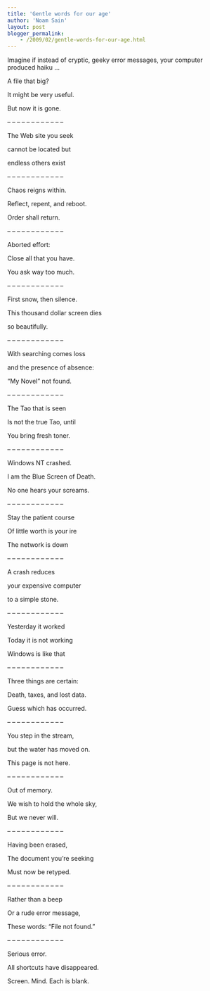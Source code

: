 ```yaml
---
title: 'Gentle words for our age'
author: 'Noam Sain'
layout: post
blogger_permalink:
    - /2009/02/gentle-words-for-our-age.html
---
```


Imagine if instead of cryptic, geeky error messages, your computer produced haiku …

A file that big?

It might be very useful.

But now it is gone.

 – – – – – – – – – – – –

The Web site you seek

cannot be located but

endless others exist

 – – – – – – – – – – – –

Chaos reigns within.

Reflect, repent, and reboot.

Order shall return.

 – – – – – – – – – – – –

Aborted effort:

Close all that you have.

You ask way too much.

 – – – – – – – – – – – –

First snow, then silence.

This thousand dollar screen dies

so beautifully.

 – – – – – – – – – – – –

With searching comes loss

and the presence of absence:

“My Novel” not found.

 – – – – – – – – – – – –

The Tao that is seen

Is not the true Tao, until

You bring fresh toner.

 – – – – – – – – – – – –

Windows NT crashed.

I am the Blue Screen of Death.

No one hears your screams.

 – – – – – – – – – – – –

Stay the patient course

Of little worth is your ire

The network is down

 – – – – – – – – – – – –

A crash reduces

your expensive computer

to a simple stone.

 – – – – – – – – – – – –

Yesterday it worked

Today it is not working

Windows is like that

 – – – – – – – – – – – –

Three things are certain:

Death, taxes, and lost data.

Guess which has occurred.

 – – – – – – – – – – – –

You step in the stream,

but the water has moved on.

This page is not here.

 – – – – – – – – – – – –

Out of memory.

We wish to hold the whole sky,

But we never will.

 – – – – – – – – – – – –

Having been erased,

The document you’re seeking

Must now be retyped.

 – – – – – – – – – – – –

Rather than a beep

Or a rude error message,

These words: “File not found.”

 – – – – – – – – – – – –

Serious error.

All shortcuts have disappeared.

Screen. Mind. Each is blank.